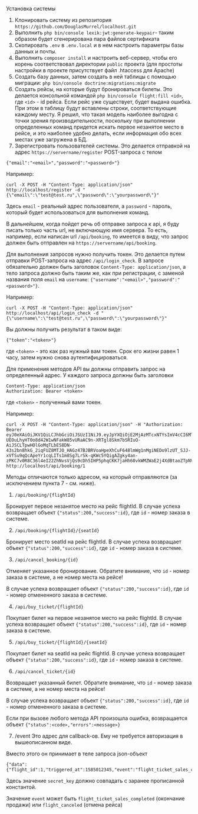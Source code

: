 Установка системы

1. Клонировать систему из репозитория `https://github.com/DouglasMurrel/localhost.git`
2. Выполнить `php bin/console lexik:jwt:generate-keypair`- таким образом будет сгенерирована пара файлов сертификата
3. Скопировать `.env` в `.env.local` и в нем настроить параметры базы данных и почты.
4. Выполнить `composer install` и настроить веб-сервер, чтобы его корень соответствовал директории `public` проекта (для простоты настройки в проекте присутствует файл .htaccess для Apache)
5. Создать базу данных, затем создать в ней таблицы с помощью миграции: `php bin/console doctrine:migrations:migrate`
6. Создать рейсы, на которые будут бронироваться билеты. Это делается консольной командой `php bin/console flight:fill <id>`, где `<id>` - id рейса. Если рейс уже существует, будет выдана ошибка.
При этом в таблицу будут вставлены строки, соответствующие каждому месту. Я решил, что такая модель наиболее выгодна с точки зрения производительности, поскольку при выполнении определенных команд придется искать первое незанятое место в рейсе, и это наиболее удобно делать, если информация обо всех местах уже загружена в БД.
7. Зарегистровать пользователей системы. Это делается отправкой на адрес `https://servername/register` POST-запроса с телом
```
{"email":"<email>","password":"<password>"}
```
Например:
```
curl -X POST -H "Content-Type: application/json" http://localhost/register -d "{\"email\":\"test@test.ru",\"password\":\"yourpassword\"}"
```
Здесь `email` - реальный адрес пользователя, а `password` - пароль, который будет использоваться для выполнения команд.

В дальнейшем, когда пойдет речь об отправке запроса к api, я буду писать только часть url, не включающую имя сервера. То есть, например, если написан url `/api/booking`, то имеется в виду, что запрос должен быть отправлен на `https://servername/api/booking`.

Для выполнения запросов нужно получить токен. Это делается путем отправки POST-запроса на адрес `/api/login_check`. В запросе обязательно должен быть заголовок `Content-Type: application/json`, а тело запроса должно быть таким же, как при регистрации, с заменой названия поля `email` на `username`: `{"username":"<email>","password":"<password>"}`.

Например:
```
curl -X POST -H "Content-Type: application/json" http://localhost/api/login_check -d "{\"username\":\"test@test.ru",\"password\":\"yourpassword\"}"
```
Вы должны получить результат в таком виде:
```
{"token":"<token>"}
```
где `<token>` - это как раз нужный вам токен. Срок его жизни равен 1 часу, затем нужно снова аутентифицироваться.

Для применения методов API вы должны отправить запрос на определенный адрес. У каждого запроса должны быть заголовки
```
Content-Type: application/json
Authorization: Bearer <token>
```
где `<token>` - полученный вами токен.

Например:
```
curl -X POST -H "Content-Type: application/json" -H "Authorization: Bearer eyJ0eXAiOiJKV1QiLCJhbGciOiJSUzI1NiJ9.eyJpYXQiOjE2MjAzMTcxNTYsImV4cCI6MTYyMDMyMDc1Niwicm9sZXMiOlsiUk9MRV9VU0VSIl0sInVzZXJuYW1lIjoibXVycmVsQHlhbmRleC5ydSJ9.ZR3QsYH57sK8NxRn-UEOuLhyHT0o8d42W1wNFakW85vURaAC9n-XRTgl8Skm7bSRIuO-AiJSCLTpwHOlGoMqTLbES8DN-43s2bn8hkG_2iqFUZ8MTJO_HAGz47BJBRVoaHpeXhCuF648lmWg1nMgiNEDo9lzUT_SJJ-xVfSu9qQcApeYr1cqLITs1m8Sg7LrSk-qKWc5YQigAZgky4an-zPKC7v0R8C36l4eI22ZhNvsVjQs9cDh5IHP5phqCKK7jaHh60vkWMZWaE2j4XdBtaoZTpNVTvAicxIkjLxyiYrTBT2nmFDP1y6sPXIDkmzK1TWE_RdE17KqqgeH3UcTyA" http://localhost/api/booking/1
```

Методы отличаются только адресом, на который отправляются (за исключением пункта 7 - см. ниже).

1. `/api/booking/{flightId}`

Бронирует первое незанятое место на рейс flightId.
В случае успеха возвращает объект `{"status":200,"success":id}`, где `id` - номер заказа в системе.

2. `/api/booking/{flightId}/{seatId}`

Бронирует место seatId на рейс flightId.
В случае успеха возвращает объект `{"status":200,"success":id}`, где `id` - номер заказа в системе.

3. `/api/cancel_booking/{id}`

Отменяет указанное бронирование. Обратите внимание, что `id` - номер заказа в системе, а не номер места на рейсе!

В случае успеха возвращает объект `{"status":200,"success":id}`, где `id` - номер отмененного заказа в системе.   

4. `/api/buy_ticket/{flightId}`

Покупает билет на первое незанятое место на рейс flightId.
В случае успеха возвращает объект `{"status":200,"success":id}`, где `id` - номер заказа в системе.

5. `/api/buy_ticket/{flightId}/{seatId}`

Покупает билет на seatId на рейс flightId.
В случае успеха возвращает объект `{"status":200,"success":id}`, где `id` - номер заказа в системе.

6. `/api/cancel_ticket/{id}`

Возвращает указанный билет. Обратите внимание, что `id` - номер заказа в системе, а не номер места на рейсе!

В случае успеха возвращает объект `{"status":200,"success":id}`, где `id` - номер отмененного заказа в системе.

Если при вызове любого метода API произошла ошибка, возвращается объект `{"status":<code>,"errors":<message>}`

7. /event
Это адрес для callback-ов. Ему не требуется авторизация в вышеописанном виде.
   
Вместо этого он принимает в теле запроса json-объект
```
{"data":{"flight_id":1,"triggered_at":1585012345,"event":"flight_ticket_sales_completed","secret_key":"a1b2c3d4e5f6a1b2c3d4e5f6"}}
```
Здесь значение `secret_key` должно совпадать с заранее прописанной константой.

Значение `event` может быть `flight_ticket_sales_completed` (окончание продажи) или `flight_canceled` (отмена рейса)  